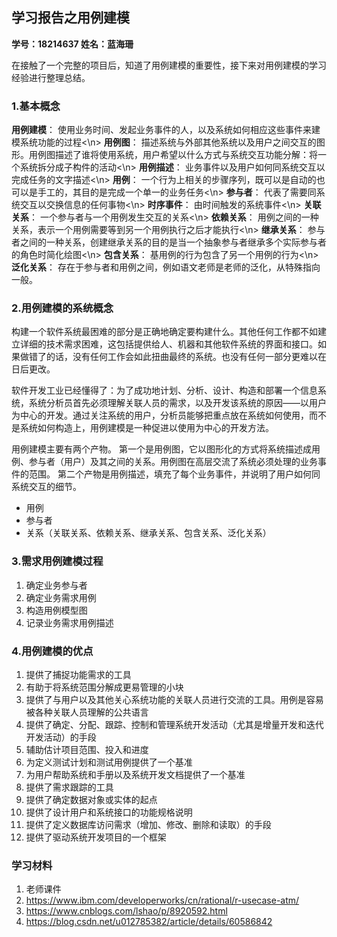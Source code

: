 ## 学习报告之用例建模

**学号：18214637 姓名：蓝海珊**

在接触了一个完整的项目后，知道了用例建模的重要性，接下来对用例建模的学习经验进行整理总结。

### 1.基本概念
**用例建模**：
使用业务时间、发起业务事件的人，以及系统如何相应这些事件来建模系统功能的过程<\n>
**用例图**：
描述系统与外部其他系统以及用户之间交互的图形。用例图描述了谁将使用系统，用户希望以什么方式与系统交互功能分解：将一个系统拆分成子构件的活动<\n>
**用例描述**：
业务事件以及用户如何同系统交互以完成任务的文字描述<\n>
**用例**：
一个行为上相关的步骤序列，既可以是自动的也可以是手工的，其目的是完成一个单一的业务任务<\n>
**参与者**：
代表了需要同系统交互以交换信息的任何事物<\n>
**时序事件**：
由时间触发的系统事件<\n>
**关联关系**：
一个参与者与一个用例发生交互的关系<\n>
**依赖关系**：
用例之间的一种关系，表示一个用例需要等到另一个用例执行之后才能执行<\n>
**继承关系**：
参与者之间的一种关系，创建继承关系的目的是当一个抽象参与者继承多个实际参与者的角色时简化绘图<\n>
**包含关系**：
基用例的行为包含了另一个用例的行为<\n>
**泛化关系**：
存在于参与者和用例之间，例如语文老师是老师的泛化，从特殊指向一般。

### 2.用例建模的系统概念
构建一个软件系统最困难的部分是正确地确定要构建什么。其他任何工作都不如建立详细的技术需求困难，这包括提供给人、机器和其他软件系统的界面和接口。如果做错了的话，没有任何工作会如此扭曲最终的系统。也没有任何一部分更难以在日后更改。

软件开发工业已经懂得了：为了成功地计划、分析、设计、构造和部署一个信息系统，系统分析员首先必须理解关联人员的需求，以及开发该系统的原因——以用户为中心的开发。通过关注系统的用户，分析员能够把重点放在系统如何使用，而不是系统如何构造上，用例建模是一种促进以使用为中心的开发方法。

用例建模主要有两个产物。
第一个是用例图，它以图形化的方式将系统描述成用例、参与者（用户）及其之间的关系。用例图在高层交流了系统必须处理的业务事件的范围。
第二个产物是用例描述，填充了每个业务事件，并说明了用户如何同系统交互的细节。
 - 用例
 - 参与者
 - 关系（关联关系、依赖关系、继承关系、包含关系、泛化关系）

### 3.需求用例建模过程
 1. 确定业务参与者
 2. 确定业务需求用例
 3. 构造用例模型图
 4. 记录业务需求用例描述

### 4.用例建模的优点
 1. 提供了捕捉功能需求的工具
 2. 有助于将系统范围分解成更易管理的小块
 3. 提供了与用户以及其他关心系统功能的关联人员进行交流的工具。用例是容易被各种关联人员理解的公共语言
 4. 提供了确定、分配、跟踪、控制和管理系统开发活动（尤其是增量开发和迭代开发活动）的手段
 5. 辅助估计项目范围、投入和进度
 6. 为定义测试计划和测试用例提供了一个基准
 7. 为用户帮助系统和手册以及系统开发文档提供了一个基准
 8. 提供了需求跟踪的工具
 9. 提供了确定数据对象或实体的起点
 10. 提供了设计用户和系统接口的功能规格说明
 11. 提供了定义数据库访问需求（增加、修改、删除和读取）的手段
 12. 提供了驱动系统开发项目的一个框架

### 学习材料
 1. 老师课件
 2. https://www.ibm.com/developerworks/cn/rational/r-usecase-atm/
 3. https://www.cnblogs.com/lshao/p/8920592.html
 4. https://blog.csdn.net/u012785382/article/details/60586842
